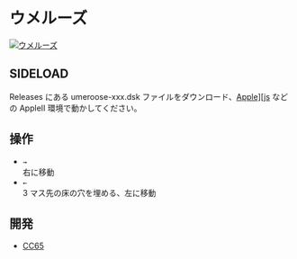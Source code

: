 # ウメルーズ

[![ウメルーズ](http://img.youtube.com/vi/3N0VM5p3LGk/0.jpg)](https://www.youtube.com/watch?v=3N0VM5p3LGk)

## SIDELOAD
Releases にある umeroose-xxx.dsk ファイルをダウンロード、[Apple\]\[js](https://www.scullinsteel.com/apple2/) などの AppleII 環境で動かしてください。

## 操作
- `→`<br>右に移動
- `←`<br>3 マス先の床の穴を埋める、左に移動

## 開発
- [CC65](https://cc65.github.io)
